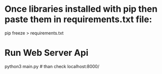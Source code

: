 # Once libraries installed with pip then paste them in requirements.txt file:
pip freeze > requirements.txt

# Run Web Server Api
python3 main.py # than check localhost:8000/